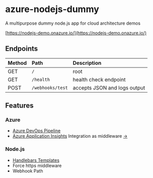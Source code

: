 # azure-nodejs-dummy

A multipurpose dummy node.js app for cloud architecture demos

[https://nodejs-demo.onazure.io/](https://nodejs-demo.onazure.io/)

## Endpoints

| Method | Path | Description |
|:--|:--|:--|
| GET | `/` | root |
| GET | `/health` | health check endpoint |
| POST | `/webhooks/test` | accepts JSON and logs output |

## Features

### Azure 

- [Azure DevOps Pipeline](https://azure.microsoft.com/en-us/services/devops/pipelines/)
- [Azure Application Insights](https://docs.microsoft.com/en-us/azure/azure-monitor/app/app-insights-overview) Integration as middleware [&rarr;](https://github.com/julie-ng/azure-nodejs-dummy/blob/master/app/middleware/monitor.js)


### Node.js

- [Handlebars Templates](http://handlebarsjs.com/)
- Force https middleware
- Webhook Path